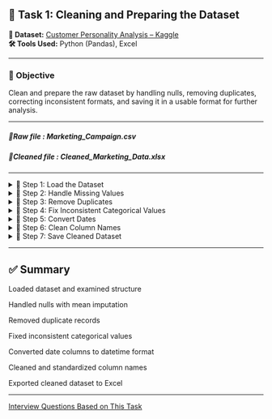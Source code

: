 ## 🧹 Task 1: Cleaning and Preparing the Dataset

**📂 Dataset:** [Customer Personality Analysis – Kaggle](https://www.kaggle.com/datasets/imakash3011/customer-personality-analysis)  
**🛠 Tools Used:** Python (Pandas), Excel

---

### 📌 Objective

Clean and prepare the raw dataset by handling nulls, removing duplicates, correcting inconsistent formats, and saving it in a usable format for further analysis.

---


##### 📂Raw file : Marketing_Campaign.csv
##### 📂Cleaned file : Cleaned_Marketing_Data.xlsx

---

<details>
<summary>🔽 Step 1: Load the Dataset</summary>

```python
import pandas as pd

# Load CSV with tab delimiter
df = pd.read_csv('marketing_campaign.csv', sep='\t')
```
📌 Why sep='\t'?
Although the file is named .csv, it’s actually tab-separated — not comma-separated as expected.
Opening it with the default sep=',' would result in a single-column dataframe where all data is lumped into one field.
To fix this, i use sep='\t' to correctly parse it into proper columns.
</details>

<details> <summary>🔽 Step 2: Handle Missing Values</summary>
  
```python
# Check for nulls
print(df.isnull().sum())
```
  
## Found 24 null values in 'Income'
```python
df['Income'] = df['Income'].fillna(df['Income'].mean())
```python

✔️ Used mean imputation for missing values in Income
❌ Avoided deleting rows or filling with 'NA' to preserve data quality
```

</details>

<details> <summary>🔽 Step 3: Remove Duplicates</summary>

```python
print("Duplicates before:", df.duplicated().sum())

# Drop duplicate records
df = df.drop_duplicates()

print("Duplicates after:", df.duplicated().sum())
```
✔️ Ensured all records are unique
</details>

<details> <summary>🔽 Step 4: Fix Inconsistent Categorical Values</summary>
  
```python
print("Education:", df['Education'].unique())
print("Marital Status:", df['Marital_Status'].unique())

# Grouping irrelevant marital status categories
df['Marital_Status'] = df['Marital_Status'].replace(
    ['Alone', 'Absurd', 'YOLO'], 'Other'
)
```
✔️ Grouped "Alone", "Absurd", "YOLO" into a single category: Other

</details>

<details> <summary>🔽 Step 5: Convert Dates</summary>

```python
# Convert to datetime format
df['dt_customer'] = pd.to_datetime(df['Dt_Customer'], format='%d-%m-%Y', errors='coerce')
df['Dt_Customer'] = pd.to_datetime(df['Dt_Customer'], errors='coerce')

print(df.dtypes['Dt_Customer'])
```
✔️ Converted Dt_Customer to proper datetime format for time-based analysis

</details>

<details> <summary>🔽 Step 6: Clean Column Names</summary>
  
```python
# Normalize column headers
df.columns = df.columns.str.lower().str.strip().str.replace(" ", "_")
```
✔️ Standardized all column names: lowercase, no spaces, underscores for consistency
</details>

<details> <summary>🔽 Step 7: Save Cleaned Dataset</summary>
  
```python
# Save cleaned dataset
df.to_excel("Cleaned_Marketing_Data.xlsx", index=False)
```
📁 Output File: Cleaned_Marketing_Data.xlsx
</details>

---
## ✅ Summary
 Loaded dataset and examined structure

 Handled nulls with mean imputation

 Removed duplicate records

 Fixed inconsistent categorical values

 Converted date columns to datetime format

 Cleaned and standardized column names

 Exported cleaned dataset to Excel

---
[Interview Questions Based on This Task](interview_questions.md)









